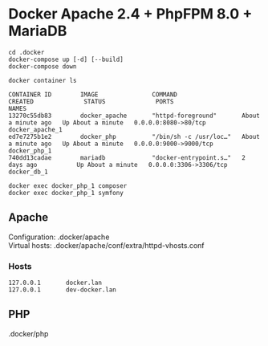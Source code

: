 # Docker Apache 2.4 + PhpFPM 8.0 + MariaDB

``` 
cd .docker
docker-compose up [-d] [--build]
docker-compose down
```

```
docker container ls

CONTAINER ID        IMAGE               COMMAND                  CREATED              STATUS              PORTS                    NAMES
13270c55db83        docker_apache       "httpd-foreground"       About a minute ago   Up About a minute   0.0.0.0:8080->80/tcp     docker_apache_1
ed7e7275b1e2        docker_php          "/bin/sh -c /usr/loc…"   About a minute ago   Up About a minute   0.0.0.0:9000->9000/tcp   docker_php_1
740dd13cadae        mariadb             "docker-entrypoint.s…"   2 days ago           Up About a minute   0.0.0.0:3306->3306/tcp   docker_db_1
```

```
docker exec docker_php_1 composer 
docker exec docker_php_1 symfony 
``` 

## Apache
Configuration: .docker/apache<br>
Virtual hosts: .docker/apache/conf/extra/httpd-vhosts.conf

### Hosts
``` 
127.0.0.1       docker.lan
127.0.0.1       dev-docker.lan
``` 

## PHP
.docker/php
